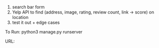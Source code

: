 1. search bar form
2. Yelp API to find (address, image, rating, review count, link -> score) on location
3. test it out + edge cases

To Run:
python3 manage.py runserver

URL: 